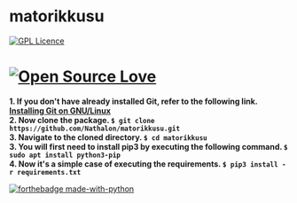 # matorikkusu

[![GPL Licence](https://badges.frapsoft.com/os/gpl/gpl-150x33.png?v=103)](https://opensource.org/licenses/GPL-3.0/)

[![Open Source Love](https://badges.frapsoft.com/os/v2/open-source-175x29.png?v=103)](https://github.com/ellerbrock/open-source-badges/)
========================================================================================================================================

**1. If you don't have already installed Git, refer to the following link. [Installing Git on GNU/Linux](https://git-scm.com/book/en/v2/Getting-Started-Installing-Git)**  
**2. Now clone the package. `$ git clone https://github.com/Nathalon/matorikkusu.git`**  
**3. Navigate to the cloned directory. `$ cd matorikkusu`**  
**3. You will first need to install pip3 by executing the following command. `$ sudo apt install python3-pip`**  
**4. Now it's a simple case of executing the requirements. `$ pip3 install -r requirements.txt`**  

[![forthebadge made-with-python](http://ForTheBadge.com/images/badges/made-with-python.svg)](https://www.python.org/)
